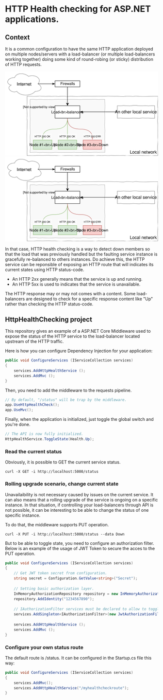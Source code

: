 # HTTP Health checking for ASP.NET applications.

## Context

It is a common configuration to have the same HTTP application deployed on multiple nodes/servers with a load-balancer (or multiple load-balancers working together) doing some kind of round-robing (or sticky) distribution of HTTP requests.

![Alt text](./HttpHealthChecking.svg)
<img src="./HttpHealthChecking.svg">

 In that case, HTTP health checking is a way to detect down members so that the load that was previously handled but the faulting service instance is gracefully re-balanced to others instances. Do achieve this, the HTTP service can be reponsible of exposing an HTTP route that will indicates its current states using HTTP status-code.

- An HTTP 2xx generally means that the service is up and running.
- An HTTP 5xx is used to indicates that the service is unavailable.

The HTTP response may or may not comes with a content. Some load-balancers are designed to check for a specific response content like "Up" rather than checking the HTTP status-code.

## HttpHealthChecking project

This repository gives an example of a ASP.NET Core Middleware used to expose the status of the HTTP service to the load-balancer located upstream of the HTTP traffic.

Here is how you can configure Dependency Injection for your application:

```csharp
public void ConfigureServices (IServiceCollection services)
{
    services.AddHttpHealthService ();
    services.AddMvc ();
}
```

Then, you need to add the middleware to the requests pipeline.

```csharp
// By default, "/status" will be trap by the middleware.
app.UseHttpHealthCheck();
app.UseMvc();
```

Finally, when the application is initialized, just toggle the global switch and you're done.

```csharp
// The API is now fully initialized.
HttpHealthService.ToggleState(Health.Up);
```

### Read the current status

Obviously, it is possible to GET the current service status.

```
curl -X GET -i http://localhost:5000/status
```

### Rolling upgrade scenario, change current state

Unavailaibility is not necessary caused by issues on the current service. It can also means that a rolling upgrade of the service is ongoing on a specific instance. In that situation, if controlling your load-balancers through API is not possible, it can be interesting to be able to change the status of one specific instance.

To do that, the middleware supports PUT operation.

```
curl -X PUT -i http://localhost:5000/status --data Down
```

But to be able to toggle state, you need to configure an authorization filter.
Below is an example of the usage of JWT Token to secure the acces to the PUT operation.

```csharp
public void ConfigureServices (IServiceCollection services)
{
    // Get JWT token secret from configuration.
    string secret = Configuration.GetValue<string>("Secret");

    // Setting basic authorization layer.
    InMemoryAuthorizationRepository repository = new InMemoryAuthorizationRepository();
    repository.AddIdentity("1234567890");

    // IAuthorizationFilter services must be declared to allow to toggle state. 
    services.AddSingleton<IAuthorizationFilter>(new JwtAuthorizationFilter(repository, secret));

    services.AddHttpHealthService ();
    services.AddMvc ();
}
```

### Configure your own status route

The default route is /status. It can be configured in the Startup.cs file this way:

```csharp
public void ConfigureServices (IServiceCollection services)
{
    services.AddMvc();
    services.AddHttpHealthService("/myhealthcheckroute");
}
```